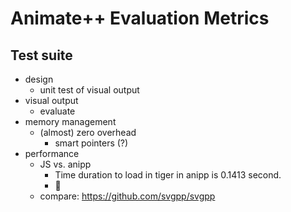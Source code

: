 # Animate++ Evaluation Metrics

## Test suite

- design
    - unit test of visual output
- visual output
    - evaluate
- memory management
    - (almost) zero overhead
        - smart pointers (?)
- performance
    - JS vs. anipp
      - Time duration to load in tiger in anipp is 0.1413 second.
      - 
    - compare: https://github.com/svgpp/svgpp

